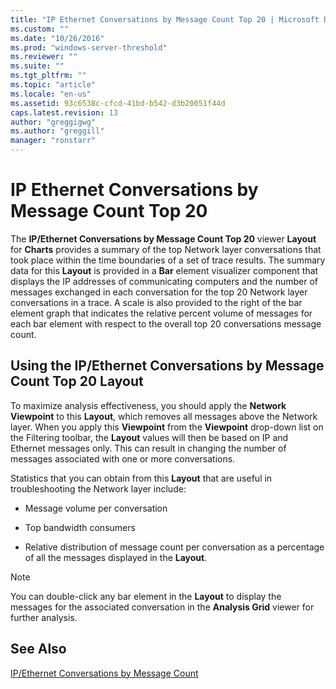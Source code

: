 ```yaml
---
title: "IP Ethernet Conversations by Message Count Top 20 | Microsoft Docs"
ms.custom: ""
ms.date: "10/26/2016"
ms.prod: "windows-server-threshold"
ms.reviewer: ""
ms.suite: ""
ms.tgt_pltfrm: ""
ms.topic: "article"
ms.locale: "en-us"
ms.assetid: 93c6538c-cfcd-41bd-b542-d3b20051f44d
caps.latest.revision: 13
author: "greggigwg"
ms.author: "greggill"
manager: "ronstarr"
---
```

# IP Ethernet Conversations by Message Count Top 20
The **IP/Ethernet Conversations by Message Count Top 20** viewer **Layout** for **Charts** provides a summary of the top Network layer conversations that took place within the time boundaries of a set of trace results. The summary data for this **Layout** is provided in a **Bar** element visualizer component that displays the IP addresses of communicating computers and the number of messages exchanged in each conversation for the top 20 Network layer conversations in a trace. A scale is also provided to the right of the bar element graph that indicates the relative percent volume of messages for each bar element with respect to the overall top 20 conversations message count.  
  
## Using the IP/Ethernet Conversations by Message Count Top 20 Layout  
 To maximize analysis effectiveness, you should apply the **Network** **Viewpoint** to this **Layout**, which removes all messages above the Network layer. When you apply this **Viewpoint** from the **Viewpoint** drop-down list on the Filtering toolbar, the **Layout** values will then be based on IP and Ethernet messages only. This can result in changing the number of messages associated with one or more conversations.  
  
 Statistics that you can obtain from this **Layout** that are useful in troubleshooting the Network layer include:  
  
-   Message volume per conversation  
  
-   Top bandwidth consumers  
  
-   Relative distribution of message count per conversation as a percentage of all the messages displayed in the **Layout**.  
  
> [!NOTE]
>  You can double-click any bar element in the **Layout** to display the messages for the associated conversation in the **Analysis Grid** viewer for further analysis.  
  
## See Also  
 [IP/Ethernet Conversations by Message Count](ip-ethernet-conversations-by-message-count.md)